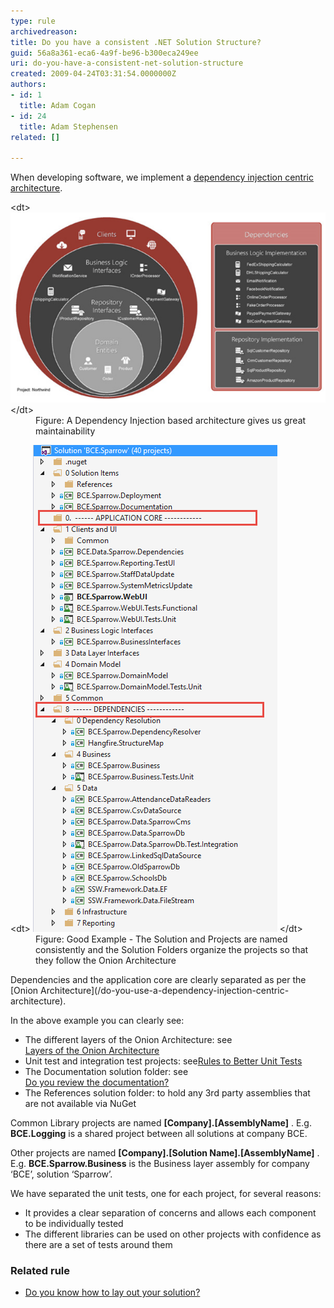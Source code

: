 ```yaml
---
type: rule
archivedreason: 
title: Do you have a consistent .NET Solution Structure?
guid: 56a8a361-eca6-4a9f-be96-b300eca249ee
uri: do-you-have-a-consistent-net-solution-structure
created: 2009-04-24T03:31:54.0000000Z
authors:
- id: 1
  title: Adam Cogan
- id: 24
  title: Adam Stephensen
related: []

---
```


When developing software, we implement a [dependency injection centric architecture](/do-you-use-a-dependency-injection-centric-architecture).

<!--endintro-->
<dl class="image">&lt;dt&gt; 
      <img class="ms-rteCustom-ImageArea" alt="Dependency Injection based architecture" src="dependency-injection-structure.png"> 
   &lt;/dt&gt;<dd>Figure: A Dependency Injection based architecture gives us great maintainability</dd></dl><dl class="goodImage">&lt;dt&gt; 
      <img class="ms-rteCustom-ImageArea" alt="solutionlayout.png" src="solution-structure.png"> 
   &lt;/dt&gt;<dd>Figure: Good Example - The Solution and Projects are named consistently and the Solution Folders organize the projects so that they follow the Onion Architecture</dd></dl>
Dependencies and the application core are clearly separated as per the     [Onion Architecture](/do-you-use-a-dependency-injection-centric-architecture).

In the above example you can clearly see:

* The different layers of the Onion Architecture: see <br>      [Layers of the Onion Architecture](/do-you-know-the-layers-of-the-onion-architecture)
* Unit test and integration test projects: see[Rules to Better Unit Tests](http://www.ssw.com.au/ssw/standards/rules/RulesToBetterUnitTests.aspx)
* The Documentation solution folder: see <br>      [Do you review the documentation?](/do-you-review-the-documentation)
* The References solution folder: to hold any 3rd party assemblies that are not available via NuGet


Common Library projects are named      **[Company].[AssemblyName]** . E.g.      **BCE.Logging** is a shared project between all solutions at company BCE.

Other projects are named      **[Company].[Solution Name].[AssemblyName]** . E.g.      **BCE.Sparrow.Business** is the Business layer assembly for company ‘BCE’, solution ‘Sparrow’.

We have separated the unit tests, one for each project, for several reasons:

* It provides a clear separation of concerns and allows each component to be individually tested
* The different libraries can be used on other projects with confidence as there are a set of tests around them


### Related rule

* [Do you know how to lay out your solution?](/do-you-know-how-to-lay-out-your-solution)
